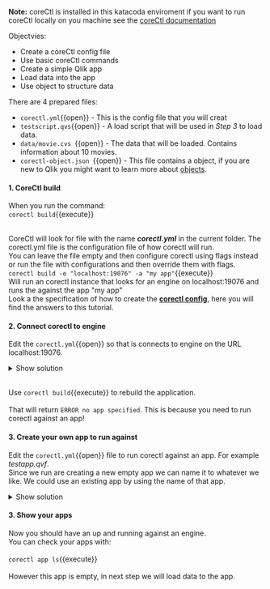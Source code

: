 **Note:** coreCtl is installed in this katacoda enviroment if you want to run coreCtl locally on you machine see the [coreCtl documentation](https://github.com/qlik-oss/corectl)

Objectvies:
* Create a coreCtl config file
* Use basic coreCtl commands
* Create a simple Qlik app
* Load data into the app
* Use object to structure data

There are 4 prepared files:
* `corectl.yml`{{open}} - This is the config file that you will creat
* `testscript.qvs`{{open}} - A load script that will be used in *Step 3* to load data. 
* `data/movie.cvs `{{open}} - The data that will be loaded. Contains information about 10 movies.
* `corectl-object.json `{{open}} - This file contains a object, if you are new to Qlik you might want to learn more about [objects](http://help.qlik.com/en-US/sense-developer/June2019/SubSystems/Platform/Content/Sense_PlatformOverview/Concepts/GenericObject.htm).

#### 1. CoreCtl build
When you run the command: <br> `corectl build`{{execute}} <br> <br>

CoreCtl will look for file with the name ***corectl.yml*** in the current folder. The corectl.yml file is the configuration file of how corectl will run. <br> You can leave the file empty and then configure corectl using flags instead or run the file with configurations and then override them with flags. 
<br>`corectl build -e "localhost:19076" -a "my app"`{{execute}} <br>
Will run an corectl instance that looks for an engine on localhost:19076 and runs the against the app "my app"
<br>
Look a the specification of how to create the [**corectl config**](https://github.com/qlik-oss/corectl/blob/master/docs/corectl_config.md), here you will find the answers to this tutorial. 

#### 2. Connect corectl to engine

Edit the `corectl.yml`{{open}} so that is connects to engine on the URL localhost:19076.

<details> <summary>Show solution</summary>
<p> 
<pre class="file" data-target="clipboard">engine: localhost:19076 # URL and port to running Qlik Associative Engine instance
</pre>
</p>
</details>  
<br>

 Use `corectl build`{{execute}} to rebuild the application. 
 <br>
<br>
 That will return `ERROR no app specified`.
 This is because you need to run corectl against an app! <br>

 #### 3. Create your own app to run against

 Edit the `corectl.yml`{{open}} file to run corectl against an app. For example *testapp.qvf*. <br>
Since we run are creating a new empty app we can name it to whatever we like. We could use an existing app by using the name of that app.
 <details> <summary>Show solution</summary>
 <p> 
<pre class="file" data-target="clipboard">engine: localhost:19076 # URL and port to running Qlik Associative Engine instance
app: /testapp.qvf   # App name that the tool should open a session against.
</pre>
</p>
This could also be done using the -a flag:
<br>

`corectl build -a "my app"`{{execute}}
</details>  


 #### 3. Show your apps

Now you should have an up and running against an engine. <br>
You can check your apps with: <br> <br>
`corectl app ls`{{execute}}
<br>
<br>
However this app is empty, in next step we will load data to the app.
